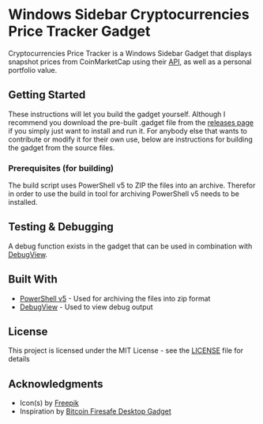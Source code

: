 # Windows Sidebar Cryptocurrencies Price Tracker Gadget

Cryptocurrencies Price Tracker is a Windows Sidebar Gadget that displays snapshot prices from CoinMarketCap using their [API](https://coinmarketcap.com/api/), as well as a personal portfolio value.

## Getting Started

These instructions will let you build the gadget yourself. Although I recommend you download the pre-built .gadget file from the [releases page](https://github.com/XjSv/Cryptocurrencies-Price-Tracker-Gadget/releases) if you simply just want to install and run it. For anybody else that wants to contribute or modify it for their own use, below are instructions for building the gadget from the source files.

### Prerequisites (for building)

The build script uses PowerShell v5 to ZIP the files into an archive. Therefor in order to use the build in tool for archiving PowerShell v5 needs to be installed.

## Testing & Debugging

A debug function exists in the gadget that can be used in combination with [DebugView](https://docs.microsoft.com/en-us/sysinternals/downloads/debugview).

## Built With

* [PowerShell v5](https://www.microsoft.com/en-us/download/details.aspx?id=50395) - Used for archiving the files into zip format
* [DebugView](https://docs.microsoft.com/en-us/sysinternals/downloads/debugview) - Used to view debug output

## License

This project is licensed under the MIT License - see the [LICENSE](LICENSE) file for details

## Acknowledgments

* Icon(s) by [Freepik](https://www.flaticon.com/authors/freepik)
* Inspiration by [Bitcoin Firesafe Desktop Gadget](http://bitcoinfiresafe.com/technical-library/5-desktop-gadget) 

